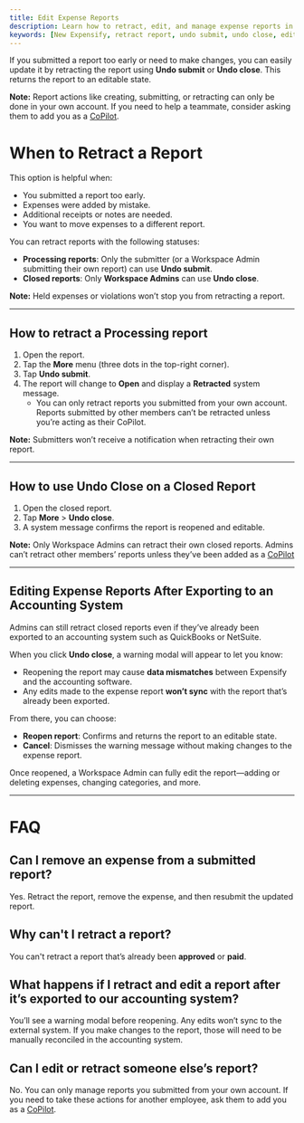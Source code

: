 ```yaml
---
title: Edit Expense Reports
description: Learn how to retract, edit, and manage expense reports in New Expensify.
keywords: [New Expensify, retract report, undo submit, undo close, edit submitted report, reopen report, resubmit report, accounting export]
---
```



If you submitted a report too early or need to make changes, you can easily update it by retracting the report using **Undo submit** or **Undo close**. This returns the report to an editable state.

**Note:** Report actions like creating, submitting, or retracting can only be done in your own account. If you need to help a teammate, consider asking them to add you as a [CoPilot](https://help.expensify.com/articles/new-expensify/settings/Copilot-Access). 

# When to Retract a Report

This option is helpful when:
- You submitted a report too early.
- Expenses were added by mistake.
- Additional receipts or notes are needed.
- You want to move expenses to a different report.

You can retract reports with the following statuses:
- **Processing reports**: Only the submitter (or a Workspace Admin submitting their own report) can use **Undo submit**.
- **Closed reports**: Only **Workspace Admins** can use **Undo close**.

**Note:** Held expenses or violations won’t stop you from retracting a report.

---

## How to retract a Processing report

1. Open the report.
2. Tap the **More** menu (three dots in the top-right corner).
3. Tap **Undo submit**.
4. The report will change to **Open** and display a **Retracted** system message.
   - You can only retract reports you submitted from your own account. Reports submitted by other members can’t be retracted unless you’re acting as their CoPilot.

**Note:** Submitters won’t receive a notification when retracting their own report.

---

## How to use Undo Close on a Closed Report

1. Open the closed report.
2. Tap **More** > **Undo close**.
3. A system message confirms the report is reopened and editable.

**Note:** Only Workspace Admins can retract their own closed reports. Admins can’t retract other members’ reports unless they’ve been added as a [CoPilot](https://help.expensify.com/articles/new-expensify/settings/Copilot-Access)

---

## Editing Expense Reports After Exporting to an Accounting System

Admins can still retract closed reports even if they’ve already been exported to an accounting system such as QuickBooks or NetSuite.

When you click **Undo close**, a warning modal will appear to let you know:
- Reopening the report may cause **data mismatches** between Expensify and the accounting software.
- Any edits made to the expense report **won’t sync** with the report that’s already been exported.

From there, you can choose:
- **Reopen report**: Confirms and returns the report to an editable state.
- **Cancel**: Dismisses the warning message without making changes to the expense report.

Once reopened, a Workspace Admin can fully edit the report—adding or deleting expenses, changing categories, and more.

---

# FAQ

## Can I remove an expense from a submitted report?

Yes. Retract the report, remove the expense, and then resubmit the updated report.

## Why can't I retract a report?

You can't retract a report that’s already been **approved** or **paid**.

## What happens if I retract and edit a report after it’s exported to our accounting system?

You’ll see a warning modal before reopening. Any edits won’t sync to the external system. If you make changes to the report, those will need to be manually reconciled in the accounting system.

## Can I edit or retract someone else’s report?

No. You can only manage reports you submitted from your own account. If you need to take these actions for another employee, ask them to add you as a [CoPilot](https://help.expensify.com/articles/new-expensify/settings/Copilot-Access).



